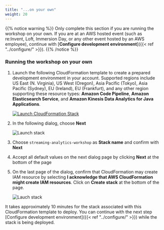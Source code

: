 ```yaml
---
title: "...on your own"
weight: 20
---
```


{{% notice warning %}}
Only complete this section if you are running the workshop on your own. If you are at an AWS hosted event (such as re:Invent,
Loft, Immersion Day, or any other event hosted by an AWS employee), continue with [**Configure development environment**]({{< ref "../configure/" >}}).
{{% /notice %}}

### Running the workshop on your own

1. Launch the following CloudFormation template to create a prepared development environment in your account. Supported regions include US East (N. Virginia), US West (Oregon), Asia Pacific (Tokyo), Asia Pacific (Sydney), EU (Ireland), EU (Frankfurt), and any other region supporting these resource types: **Amazon Code Pipeline**, **Amazon Elasticsearch Service**, and **Amazon Kinesis Data Analytics for Java Applications**.

	[![Launch CloudFormation Stack](/images/flink-on-kda/cloudformation-launch-stack.png)](https://console.aws.amazon.com/cloudformation/home#/stacks/new?stackName=streaming-analytics-workshop&templateURL=https://shausma-public.s3.amazonaws.com/public/cfn-templates/streaming-analytics-workshop/StreamingAnalyticsWorkshop.template.json)

1. In the following dialog, choose **Next**

	![Launch stack](/images/flink-on-kda/cfn-1-create-stack.png)

1. Choose `streaming-analytics-workshop` as **Stack name** and confirm with **Next**

1. Accept all default values on the next dialog page by clicking **Next** at the bottom of the page

1. On the last page of the dialog, confirm that CloudFormation may create IAM resource by selecting **I acknowledge that AWS CloudFormation might create IAM resources**. Click on **Create stack** at the bottom of the page.

	![Lauch stack](/images/flink-on-kda/cfn-4-confirm-capabilities.png)

It takes approximately 10 minutes for the stack associated with this CloudFormation template to deploy. You can continue with the next step [Configure development environment]({{< ref "../configure/" >}}) while the stack is being deployed.
